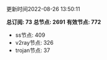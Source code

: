 更新时间2022-08-26 13:50:11

**总订阅: 73**
**总节点: 2691**
**有效节点: 772**
- ss节点: 409
- v2ray节点: 326
- trojan节点: 37
